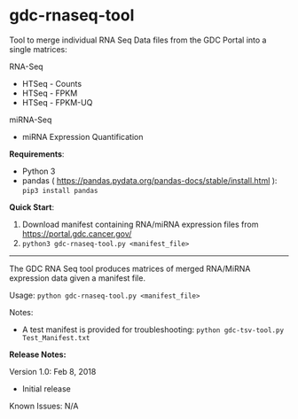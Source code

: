 # gdc-rnaseq-tool
Tool to merge individual RNA Seq Data files from the GDC Portal into a single matrices:

RNA-Seq
- HTSeq - Counts
- HTSeq - FPKM
- HTSeq - FPKM-UQ

miRNA-Seq
- miRNA Expression Quantification

__Requirements__:

- Python 3
- pandas ( https://pandas.pydata.org/pandas-docs/stable/install.html ): `pip3 install pandas`

__Quick Start__:

1. Download manifest containing RNA/miRNA expression files from https://portal.gdc.cancer.gov/
2. `python3 gdc-rnaseq-tool.py <manifest_file>`
---

The GDC RNA Seq tool produces matrices of merged RNA/MiRNA expression data given a manifest file.

Usage: `python gdc-rnaseq-tool.py <manifest_file>`

Notes:
* A test manifest is provided for troubleshooting:  `python gdc-tsv-tool.py Test_Manifest.txt`

**Release Notes:**

Version 1.0: Feb 8, 2018

* Initial release

Known Issues:
N/A
